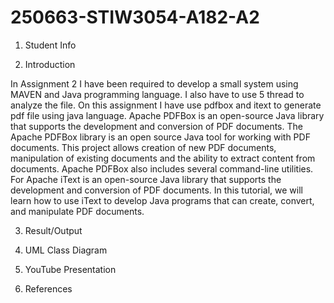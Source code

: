 # 250663-STIW3054-A182-A2
1.	Student Info


2.	Introduction

In Assignment 2 I have been required to develop a small system using MAVEN and Java programming language. I also have to use 5 thread to analyze the file. On this assignment I have use pdfbox and itext to generate pdf file using java language. Apache PDFBox is an open-source Java library that supports the development and conversion of PDF documents. The Apache PDFBox library is an open source Java tool for working with PDF documents. This project allows creation of new PDF documents, manipulation of existing documents and the ability to extract content from documents. Apache PDFBox also includes several command-line utilities. For Apache iText is an open-source Java library that supports the development and conversion of PDF documents. In this tutorial, we will learn how to use iText to develop Java programs that can create, convert, and manipulate PDF documents.

3.	Result/Output

4.	UML Class Diagram

5.	YouTube Presentation

6.	References
